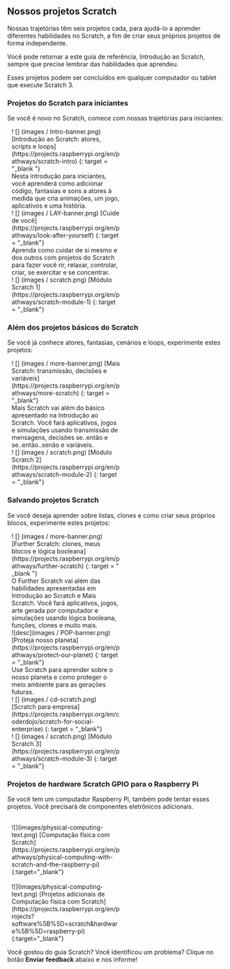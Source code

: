 ## Nossos projetos Scratch

Nossas trajetórias têm seis projetos cada, para ajudá-lo a aprender diferentes habilidades no Scratch, a fim de criar seus próprios projetos de forma independente.

Você pode retornar a este guia de referência, Introdução ao Scratch, sempre que precise lembrar das habilidades que aprendeu.

Esses projetos podem ser concluídos em qualquer computador ou tablet que execute Scratch 3.

### Projetos do Scratch para iniciantes

Se você é novo no Scratch, comece com nossas trajetórias para iniciantes:

<div style="display: inline-block; max-width: 250px; float: left; padding-left: 10px;">
! [] (images / Intro-banner.png)
[Introdução ao Scratch: atores, scripts e loops] (https://projects.raspberrypi.org/en/pathways/scratch-intro) {: target = "_blank "}<br/>
Nesta introdução para iniciantes, você aprenderá como adicionar código, fantasias e sons a atores à medida que cria animações, um jogo, aplicativos e uma história.
</div>

<div style="display: inline-block; max-width: 250px; float: left; padding-left: 10px;">
! [] (images / LAY-banner.png)
[Cuide de você] (https://projects.raspberrypi.org/en/pathways/look-after-yourself) {: target = "_blank"}<br/>
Aprenda como cuidar de si mesmo e dos outros com projetos do Scratch para fazer você rir, relaxar, controlar, criar, se exercitar e se concentrar.
</div>

<div style="display: inline-block; max-width: 250px; float: left; padding-left: 10px;">
! [] (images / scratch.png)
[Módulo Scratch 1] (https://projects.raspberrypi.org/en/pathways/scratch-module-1) {: target = "_blank"}
</div>

<br clear="both"/>

### Além dos projetos básicos do Scratch

Se você já conhece atores, fantasias, cenários e loops, experimente estes projetos:

<div style="display: inline-block; max-width: 250px; float: left; padding-left: 10px;">
! [] (images / more-banner.png)
[Mais Scratch: transmissão, decisões e variáveis] (https://projects.raspberrypi.org/en/pathways/more-scratch) {: target = "_blank"}<br/>
Mais Scratch vai além do básico apresentado na Introdução ao Scratch. Você fará aplicativos, jogos e simulações usando transmissão de mensagens, decisões se..então e se..então..senão e variáveis.
</div>

<div style="display: inline-block; max-width: 250px; float: left; padding-left: 10px;">
! [] (images / scratch.png)
[Módulo Scratch 2] (https://projects.raspberrypi.org/en/pathways/scratch-module-2) {: target = "_blank"}<br/>
</div>

<br clear="both"/>

### Salvando projetos Scratch

Se você deseja aprender sobre listas, clones e como criar seus próprios blocos, experimente estes projetos:

<div style="display: inline-block; max-width: 250px; float: left; padding-left: 10px;">
! [] (images / more-banner.png)
[Further Scratch: clones, meus blocos e lógica booleana] (https://projects.raspberrypi.org/en/pathways/further-scratch) {: target = " _blank "}<br/>
O Further Scratch vai além das habilidades apresentadas em Introdução ao Scratch e Mais Scratch. Você fará aplicativos, jogos, arte gerada por computador e simulações usando lógica booleana, funções, clones e muito mais.
</div>

<div style="display: inline-block; max-width: 250px; float: left; padding-left: 10px;">
![desc](images / POP-banner.png)
[Proteja nosso planeta] (https://projects.raspberrypi.org/en/pathways/protect-our-planet) {: target = "_blank"}<br/>
Use Scratch para aprender sobre o nosso planeta e como proteger o meio ambiente para as gerações futuras.
</div>

<div style="display: inline-block; max-width: 250px; float: left; padding-left: 10px;">
! [] (images / cd-scratch.png)
[Scratch para empresa] (https://projects.raspberrypi.org/en/coderdojo/scratch-for-social-enterprise) {: target = "_blank"}<br/>
</div>

<div style="display: inline-block; max-width: 250px; float: left; padding-left: 10px;">
! [] (images / scratch.png)
[Módulo Scratch 3] (https://projects.raspberrypi.org/en/pathways/scratch-module-3) {: target = "_blank"}<br/>
</div>

<br clear="both"/>

### Projetos de hardware Scratch GPIO para o Raspberry Pi

Se você tem um computador Raspberry Pi, também pode tentar esses projetos. Você precisará de componentes eletrônicos adicionais.

<div style="display: inline-block; max-width: 250px; float: left; padding-left: 10px;"><br/>
![](images/physical-computing-text.png)
[Computação física com Scratch](https://projects.raspberrypi.org/en/pathways/physical-computing-with-scratch-and-the-raspberry-pi){:target="_blank"}
</div>

<div style="display: inline-block; max-width: 250px; float: left; padding-left: 10px;"><br/>
![](images/physical-computing-text.png)
[Projetos adicionais de Computação física com Scratch](https://projects.raspberrypi.org/en/projects?software%5B%5D=scratch&hardware%5B%5D=raspberry-pi){:target="_blank"}
</div>

<br clear="both"/>

Você gostou do guia Scratch? Você identificou um problema? Clique no botão **Enviar feedback** abaixo e nos informe!
